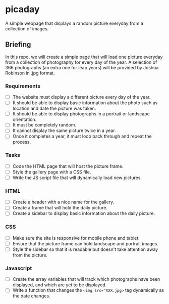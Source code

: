 # picaday
A simple webpage that displays a random picture everyday from a collection of images.

## Briefing
In this repo, we will create a simple page that will load one picture everyday from a collection of photography for every day of the year. A selection of 366 photographs (an extra one for leap years) will be provided by Joshua Robinson in .jpg format.

### Requirements
- [ ] The website must display a different picture every day of the year.
- [ ] It should be able to display basic information about the photo such as location and date the picture was taken.
- [ ] It should be able to display photographs in a portrait or landscape orientation.
- [ ] It must be completely random.
- [ ] It cannot display the same picture twice in a year.
- [ ] Once it completes a year, it must loop back through and repeat the process.

### Tasks
- [ ] Code the HTML page that will host the picture frame.
- [ ] Style the gallery page with a CSS file.
- [ ] Write the JS script file that will dynamically load new pictures.

### HTML
- [ ] Create a header with a nice name for the gallery.
- [ ] Create a frame that will hold the daily picture.
- [ ] Create a sidebar to display basic information about the daily picture.

### CSS
- [ ] Make sure the site is responsive for mobile phone and tablet.
- [ ] Ensure that the picture frame can hold landscape and portrait images.
- [ ] Style the sidebar so that it is readable but doesn't take attention away from the picture.

### Javascript
- [ ] Create the array variables that will track which photographs have been displayed, and which are yet to be displayed.
- [ ] Write a function that changes the ```<img src="XXX.jpg>``` tag dynamically as the date changes.